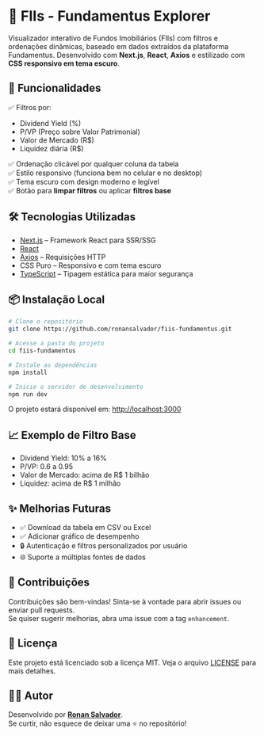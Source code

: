 
# 🏢 FIIs - Fundamentus Explorer

Visualizador interativo de Fundos Imobiliários (FIIs) com filtros e ordenações dinâmicas, baseado em dados extraídos da plataforma Fundamentus. Desenvolvido com **Next.js**, **React**, **Axios** e estilizado com **CSS responsivo em tema escuro**.



## 🚀 Funcionalidades

✅ Filtros por:

- Dividend Yield (%)
- P/VP (Preço sobre Valor Patrimonial)
- Valor de Mercado (R$)
- Liquidez diária (R$)

✅ Ordenação clicável por qualquer coluna da tabela  
✅ Estilo responsivo (funciona bem no celular e no desktop)  
✅ Tema escuro com design moderno e legível  
✅ Botão para **limpar filtros** ou aplicar **filtros base**

## 🛠️ Tecnologias Utilizadas

- [Next.js](https://nextjs.org/) – Framework React para SSR/SSG
- [React](https://reactjs.org/)
- [Axios](https://axios-http.com/) – Requisições HTTP
- CSS Puro – Responsivo e com tema escuro
- [TypeScript](https://www.typescriptlang.org/) – Tipagem estática para maior segurança

## 📦 Instalação Local

```bash
# Clone o repositório
git clone https://github.com/ronansalvador/fiis-fundamentus.git

# Acesse a pasta do projeto
cd fiis-fundamentus

# Instale as dependências
npm install

# Inicie o servidor de desenvolvimento
npm run dev
```

O projeto estará disponível em: [http://localhost:3000](http://localhost:3000)



## 📈 Exemplo de Filtro Base

- Dividend Yield: 10% a 16%
- P/VP: 0.6 a 0.95
- Valor de Mercado: acima de R$ 1 bilhão
- Liquidez: acima de R$ 1 milhão

## ✨ Melhorias Futuras

- ✅ Download da tabela em CSV ou Excel
- ✅ Adicionar gráfico de desempenho
- 🔒 Autenticação e filtros personalizados por usuário
- 🌐 Suporte a múltiplas fontes de dados

## 🤝 Contribuições

Contribuições são bem-vindas! Sinta-se à vontade para abrir issues ou enviar pull requests.  
Se quiser sugerir melhorias, abra uma issue com a tag `enhancement`.

## 📄 Licença

Este projeto está licenciado sob a licença MIT. Veja o arquivo [LICENSE](./LICENSE) para mais detalhes.

## 👨‍💻 Autor

Desenvolvido por **[Ronan Salvador](https://github.com/ronansalvador)**.  
Se curtir, não esquece de deixar uma ⭐ no repositório!
